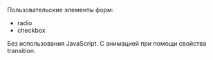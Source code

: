 Пользовательские элементы форм:
- radio 
- checkbox

Без использования JavaScript. С анимацией при помощи свойства transition.
